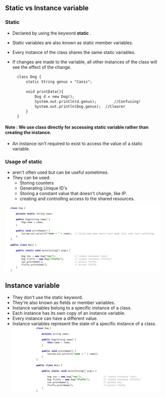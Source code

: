## Static vs Instance variable

### Static
- Declared by using the keyword <b> static </b>.
- Static variables are also known as static member variables.
- Every instance of the class shares the same static variables.
- If changes are made to the variable, all other instances of the class will see the effect of the change.


        class Dog {
            static String genus = "Canis";
        
            void printData(){
                Dog d = new Dog();
                System.out.println(d.genus);        //Confusing!
                System.out.println(Dog.genus);  //Clearer
            }
        }

#### Note : We use class directly for accessing static variable rather than creating the instance.

- An instance isn't required to exist to access the value of a static variable.

### Usage of static
- aren't often used but can be useful sometimes.
- They can be used:
  - Storing counters
  - Generating Unique ID's 
  - Storing a constant value that doesn't change, like IP.
  - creating and controlling access to the shared resources.

![img_4.png](img_4.png)

## Instance variable
- They don't use the static keyword.
- They're also known as fields or member variables.
- Instance variables belong to a specific instance of a class.
- Each instance has its own copy of an instance variable.
- Every instance can have a different value.
- Instance variables represent the state of a specific instance of a class.
![img_5.png](img_5.png)